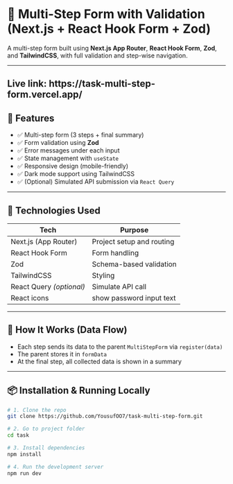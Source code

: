 # 🧾 Multi-Step Form with Validation (Next.js + React Hook Form + Zod)

A multi-step form built using **Next.js App Router**, **React Hook Form**, **Zod**, and **TailwindCSS**, with full validation and step-wise navigation.

---
<h2>Live link: https://task-multi-step-form.vercel.app/</h2>

## 🚀 Features

- ✅ Multi-step form (3 steps + final summary)
- ✅ Form validation using **Zod**
- ✅ Error messages under each input
- ✅ State management with `useState`
- ✅ Responsive design (mobile-friendly)
- ✅ Dark mode support using TailwindCSS
- ✅ (Optional) Simulated API submission via `React Query`

---

## 📌 Technologies Used

| Tech                 | Purpose                     |
|----------------------|-----------------------------|
| Next.js (App Router) | Project setup and routing   |
| React Hook Form      | Form handling               |
| Zod                  | Schema-based validation     |
| TailwindCSS          | Styling                     |
| React Query _(optional)_ | Simulate API call       |
| React icons          | show password input text    |

---


## 🧠 How It Works (Data Flow)


- Each step sends its data to the parent `MultiStepForm` via `register(data)`
- The parent stores it in `formData`
- At the final step, all collected data is shown in a summary

---

## 📦 Installation & Running Locally

```bash
# 1. Clone the repo
git clone https://github.com/YousufOO7/task-multi-step-form.git

# 2. Go to project folder
cd task

# 3. Install dependencies
npm install

# 4. Run the development server
npm run dev
